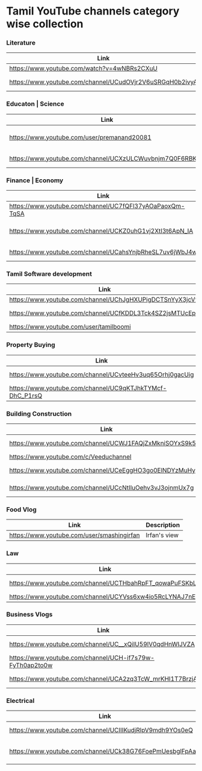 
# Tamil YouTube channels category wise collection


### Literature
| Link | Description |
| ------ | ------ |
| https://www.youtube.com/watch?v=4wNBRs2CXuU |  Shruti TV |
| https://www.youtube.com/channel/UCudOVjr2V6uSRGqH0b2ivyA | Bava Chelladurai |

### Educaton | Science
| Link | Description |
| ------ | ------ |
| https://www.youtube.com/user/premanand20081 |  Let's Make Education Simple  |
| https://www.youtube.com/channel/UCXzULCWuvbnjm7Q0F6RBKsw |  Engineering Facts |






### Finance | Economy
| Link | Description |
| ------ | ------ |
| https://www.youtube.com/channel/UC7fQFl37yAOaPaoxQm-TqSA |  Money Pechu |
| https://www.youtube.com/channel/UCKZ0uhG1vj2XtI3t6ApN_IA |  Prakala Wealth Management Pvt. Ltd. |
| https://www.youtube.com/channel/UCahsYnjbRheSL7uv6jWbJ4w |  Muthaleetukalam முதலீட்டுகளம் |



### Tamil Software development
| Link | Description |
| ------ | ------ |
| https://www.youtube.com/channel/UChJgHXUPigDCTSnYyX3jcVw |  Tech Pechu |
| https://www.youtube.com/channel/UCfKDDL3Tck4SZ2jsMTUcEpA |  Cheetah Media |
| https://www.youtube.com/user/tamilboomi |  Tamilboomi |


### Property Buying
| Link | Description |
| ------ | ------ |
| https://www.youtube.com/channel/UCvteeHv3uq65Orhj0gacUig |  Paranjothi Pandian|
| https://www.youtube.com/channel/UC9qKTJhkTYMcf-DhC_P1rsQ | Chennai Realtor |




### Building Construction
| Link | Description |
| ------ | ------ |
| https://www.youtube.com/channel/UCWJ1FAQjZxMkniSOYxS9k5Q |  HONEY BUILDERS|
| https://www.youtube.com/c/Veeduchannel |  Veedu|
| https://www.youtube.com/channel/UCeEggHO3go0ElNDYzMuHypQ |  Siva Builders|
| https://www.youtube.com/channel/UCcNtIluOehv3vJ3ojnmUx7g|  Aishwaryam Builder|





### Food Vlog
| Link | Description |
| ------ | ------ |
| https://www.youtube.com/user/smashingirfan |  Irfan's view |

### Law
| Link | Description |
| ------ | ------ |
| https://www.youtube.com/channel/UCTHbahRpFT_qowaPuFSKbLQ |  சட்ட பஞ்சாயத்து |
| https://www.youtube.com/channel/UCYVss6xw4io5RcLYNAJ7nEg |  Mr Ynot |


### Business Vlogs
| Link | Description |
| ------ | ------ |
| https://www.youtube.com/channel/UC__xQiIU59lV0qdHnWIJVZA |  Business Tamizha |
| https://www.youtube.com/channel/UCH-if7s79w-FyTh0ap2to0w |  Business Pannalam |
| https://www.youtube.com/channel/UCA2zq3TcW_mrKHI1T7BrzjA |  yummy vlogs |


### Electrical
| Link | Description |
| ------ | ------ |
| https://www.youtube.com/channel/UCIIIKudjRlpV9mdh9YOs0eQ |  Sakalakala Tv |
| https://www.youtube.com/channel/UCk38G76FoePmUesbglFpAaQ |  Electrical Express- தமிழ் |


